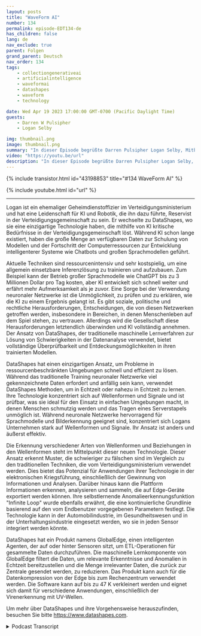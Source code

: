 ```yaml
---
layout: posts
title: "WaveForm AI"
number: 134
permalink: episode-EDT134-de
has_children: false
lang: de
nav_exclude: true
parent: Folgen
grand_parent: Deutsch
nav_order: 134
tags:
    - collectiongenerativeai
    - artificialintelligence
    - waveformai
    - datashapes
    - waveform
    - technology

date: Wed Apr 19 2023 17:00:00 GMT-0700 (Pacific Daylight Time)
guests:
    - Darren W Pulsipher
    - Logan Selby

img: thumbnail.png
image: thumbnail.png
summary: "In dieser Episode begrüßte Darren Pulsipher Logan Selby, Mitbegründer und Präsident von DataShapes, wo sie einen einzigartigen Ansatz zur künstlichen Intelligenz besprechen, der dem Trend entgegenwirkt."
video: "https://youtu.be/url"
description: "In dieser Episode begrüßte Darren Pulsipher Logan Selby, Mitbegründer und Präsident von DataShapes, wo sie einen einzigartigen Ansatz zur künstlichen Intelligenz besprechen, der dem Trend entgegenwirkt."
---
```


<div>
{% include transistor.html id="43198853" title="#134 WaveForm AI" %}

{% include youtube.html id="url" %}
</div>

---

Logan ist ein ehemaliger Geheimdienstoffizier im Verteidigungsministerium und hat eine Leidenschaft für KI und Robotik, die ihn dazu führte, Reservist in der Verteidigungsgemeinschaft zu sein. Er wechselte zu DataShapes, wo sie eine einzigartige Technologie haben, die mithilfe von KI kritische Bedürfnisse in der Verteidigungsgemeinschaft löst. Während KI schon lange existiert, haben die große Menge an verfügbaren Daten zur Schulung von Modellen und der Fortschritt der Computerressourcen zur Entwicklung intelligenterer Systeme wie Chatbots und großen Sprachmodellen geführt.

Aktuelle Techniken sind ressourcenintensiv und sehr kostspielig, um eine allgemein einsetzbare Inferenzlösung zu trainieren und aufzubauen. Zum Beispiel kann der Betrieb großer Sprachmodelle wie ChatGPT bis zu 3 Millionen Dollar pro Tag kosten, aber KI entwickelt sich schnell weiter und erfährt mehr Aufmerksamkeit als je zuvor. Eine Sorge bei der Verwendung neuronaler Netzwerke ist die Unmöglichkeit, zu prüfen und zu erklären, wie die KI zu einem Ergebnis gelangt ist. Es gibt soziale, politische und rechtliche Herausforderungen, Entscheidungen, die von diesen Netzwerken getroffen werden, insbesondere in Bereichen, in denen Menschenleben auf dem Spiel stehen, zu vertrauen. Allerdings wird die Gesellschaft diese Herausforderungen letztendlich überwinden und KI vollständig annehmen. Der Ansatz von DataShapes, der traditionelle maschinelle Lernverfahren zur Lösung von Schwierigkeiten in der Datenanalyse verwendet, bietet vollständige Überprüfbarkeit und Entdeckungsmöglichkeiten in ihren trainierten Modellen.

DataShapes hat einen einzigartigen Ansatz, um Probleme in ressourcenbeschränkten Umgebungen schnell und effizient zu lösen. Während das traditionelle Training neuronaler Netzwerke viel gekennzeichnete Daten erfordert und anfällig sein kann, verwendet DataShapes Methoden, um in Echtzeit oder nahezu in Echtzeit zu lernen. Ihre Technologie konzentriert sich auf Wellenformen und Signale und ist prüfbar, was sie ideal für den Einsatz in einfachen Umgebungen macht, in denen Menschen schmutzig werden und das Tragen eines Serverstapels unmöglich ist. Während neuronale Netzwerke hervorragend für Sprachmodelle und Bilderkennung geeignet sind, konzentriert sich Logans Unternehmen stark auf Wellenformen und Signale. Ihr Ansatz ist anders und äußerst effektiv.

Die Erkennung verschiedener Arten von Wellenformen und Beziehungen in den Wellenformen steht im Mittelpunkt dieser neuen Technologie. Dieser Ansatz erkennt Muster, die schwieriger zu fälschen sind im Vergleich zu den traditionellen Techniken, die vom Verteidigungsministerium verwendet werden. Dies bietet das Potenzial für Anwendungen ihrer Technologie in der elektronischen Kriegsführung, einschließlich der Gewinnung von Informationen und Analysen. Darüber hinaus kann die Plattform Informationen erkennen, analysieren und sammeln, die auf Edge-Geräte exportiert werden können. Ihre selbstlernende Anomalieerkennungsfunktion "Infinite Loop" wurde ebenfalls erwähnt, die eine kontinuierliche Grundlinie basierend auf den vom Endbenutzer vorgegebenen Parametern festlegt. Die Technologie kann in der Automobilindustrie, im Gesundheitswesen und in der Unterhaltungsindustrie eingesetzt werden, wo sie in jeden Sensor integriert werden könnte.

DataShapes hat ein Produkt namens GlobalEdge, einen intelligenten Agenten, der auf oder hinter Sensoren sitzt, um ETL-Operationen für gesammelte Daten durchzuführen. Die maschinelle Lernkomponente von GlobalEdge filtert die Daten, um relevante Erkenntnisse und Anomalien in Echtzeit bereitzustellen und die Menge irrelevanter Daten, die zurück zur Zentrale gesendet werden, zu reduzieren. Das Produkt kann auch für die Datenkompression von der Edge bis zum Rechenzentrum verwendet werden. Die Software kann auf bis zu 47 K verkleinert werden und eignet sich damit für verschiedene Anwendungen, einschließlich der Virenerkennung mit UV-Wellen.

Um mehr über DataShapes und ihre Vorgehensweise herauszufinden, besuchen Sie bitte https://www.datashapes.com.



<details>
<summary> Podcast Transcript </summary>

<p></p>

</details>
